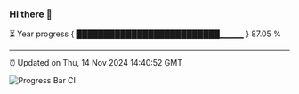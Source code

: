 ### Hi there 👋

⏳ Year progress { ██████████████████████████▁▁▁▁ } 87.05 %

---

⏰ Updated on Thu, 14 Nov 2024 14:40:52 GMT

![Progress Bar CI](https://github.com/IshwaranRudhara/GIT-ACTION/workflows/Progress%20Bar%20CI/badge.svg)

